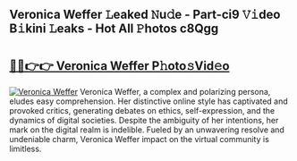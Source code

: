 ## Veronica Weffer 𝙻eaked 𝙽u𝚍e - Part-ci9 𝚅𝚒deo B𝚒kini 𝙻eaks - Hot All 𝙿hotos c8Qgg

# <h2><a href="http://ld2l8d.urlbe.top/?page=Veronica+Weffer">🔗🔗👉👉 Veronica Weffer P𝚑oto𝚜Vid𝚎o</a></h2>

[![Veronica Weffer](https://i.imgur.com/eBuTRDB.gif)](http://ld2l8d.urlbe.top/?page=Veronica+Weffer)
Veronica Weffer, a complex and polarizing persona, eludes easy comprehension. Her distinctive online style has captivated and provoked critics, generating debates on ethics, self-expression, and the dynamics of digital societies. Despite the ambiguity of her intentions, her mark on the digital realm is indelible. Fueled by an unwavering resolve and undeniable charm, Veronica Weffer impact on the virtual community is limitless.

